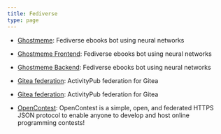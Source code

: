 ```yaml
---
title: Fediverse
type: page
---
```



- [Ghostmeme](https://spicecat.github.io/ghostmeme/): Fediverse ebooks bot using neural networks
- [Ghostmeme Frontend](https://github.com/spicecat/ghostmeme): Fediverse ebooks bot using neural networks
- [Ghostmeme Backend](https://github.com/spicecat/ghostmemebackend): Fediverse ebooks bot using neural networks

- [Gitea federation](https://github.com/spicecat/bdpa2020ui): ActivityPub federation for Gitea
- [Gitea federation](https://github.com/spicecat/bdpa2020backend): ActivityPub federation for Gitea

- [OpenContest](https://github.com/LadueCS/OpenContest): OpenContest is a simple, open, and federated HTTPS JSON protocol to enable anyone to develop and host online programming contests!